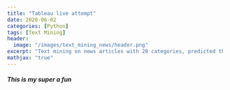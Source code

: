 ```yaml
---
title: "Tableau live attempt"
date: 2020-06-02
categories: [Python]
tags: [Text Mining]
header:
  image: "/images/text_mining_news/header.png"
excerpt: "Text mining on news articles with 20 categories, predicted the category from the attributes extracted from the processed text."
mathjax: "true"
---
```


<!DOCTYPE html>

<html>
    <head>
        <title> Tableau Dashboard Demo </title>
    </head>
    <body>
        <h5>This is my super a fun </h5>
    </body>

</html>
